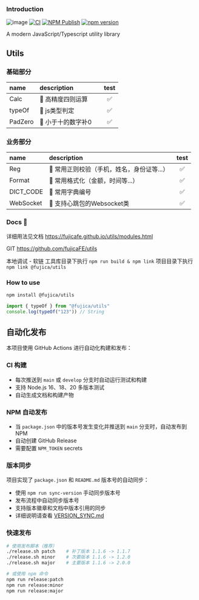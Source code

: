 ### Introduction

![image](https://img.shields.io/badge/Version-1.1.7-green.svg)
[![CI](https://github.com/fujicaFE/utils/actions/workflows/ci.yml/badge.svg)](https://github.com/fujicaFE/utils/actions/workflows/ci.yml)
[![NPM Publish](https://github.com/fujicaFE/utils/actions/workflows/publish-npm.yml/badge.svg)](https://github.com/fujicaFE/utils/actions/workflows/publish-npm.yml)
[![npm version](https://img.shields.io/npm/v/@fujica/utils.svg)](https://www.npmjs.com/package/@fujica/utils)

A modern JavaScript/Typescript utility library

## Utils

### 基础部分
|  name    |  description                    |   test    |
|:---------|:--------------------------------|:---------:|
|  Calc  | 📌 高精度四则运算 |  &nbsp;✅  |
|  typeOf  | 📌 js类型判定  |  &nbsp;✅  |
|  PadZero  | 📌 小于十的数字补0  |  &nbsp;✅  |

### 业务部分
|  name    |  description                    |   test    |
|:---------|:--------------------------------|:---------:|
|  Reg  | 📌 常用正则校验（手机，姓名，身份证等...） |  &nbsp;✅  |
|  Format  | 📌 常用格式化（金额，时间等...） |  &nbsp;✅  |
|  DICT_CODE  | 📌 常用字典编号 |  &nbsp;✅  |
|  WebSocket  | 📌 支持心跳包的Websocket类 |  &nbsp;✅  |

### Docs 📖

详细用法见文档 https://fujicafe.github.io/utils/modules.html

GIT https://github.com/fujicaFE/utils

本地调试 - 软链
工具库目录下执行 `npm run build & npm link`
项目目录下执行`npm link @fujica/utils`

### How to use

```bash
npm install @fujica/utils
```

```ts
import { typeOf } from "@fujica/utils"
console.log(typeOf("123")) // String
```

## 自动化发布

本项目使用 GitHub Actions 进行自动化构建和发布：

### CI 构建
- 每次推送到 `main` 或 `develop` 分支时自动运行测试和构建
- 支持 Node.js 16、18、20 多版本测试
- 自动生成文档和构建产物

### NPM 自动发布
- 当 `package.json` 中的版本号发生变化并推送到 `main` 分支时，自动发布到 NPM
- 自动创建 GitHub Release
- 需要配置 `NPM_TOKEN` secrets

### 版本同步
项目实现了 `package.json` 和 `README.md` 版本号的自动同步：
- 使用 `npm run sync-version` 手动同步版本号
- 发布流程中自动同步版本号  
- 支持版本徽章和文档中版本引用的同步
- 详细说明请查看 [VERSION_SYNC.md](./docs/VERSION_SYNC.md)

### 快速发布
```bash
# 使用发布脚本（推荐）
./release.sh patch    # 补丁版本 1.1.6 -> 1.1.7
./release.sh minor    # 次要版本 1.1.6 -> 1.2.0
./release.sh major    # 主要版本 1.1.6 -> 2.0.0

# 或使用 npm 命令
npm run release:patch
npm run release:minor
npm run release:major
```

